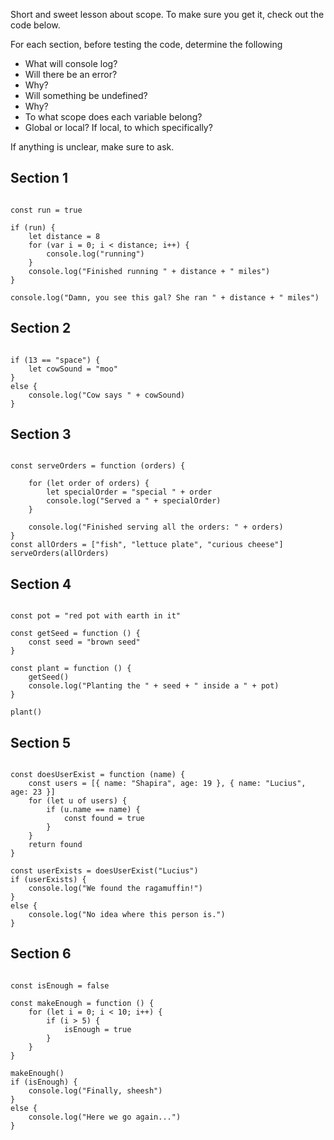 
Short and sweet lesson about scope. To make sure you get it, check out the code below.

  

For each section, before testing the code, determine the following

-   What will console log?
-   Will there be an error?
-   Why?
-   Will something be undefined?
-   Why?
-   To what scope does each variable belong?
-   Global or local? If local, to which specifically?

If anything is unclear, make sure to ask.

Section 1
---
```

const run = true

if (run) {
    let distance = 8
    for (var i = 0; i < distance; i++) {
        console.log("running")
    }
    console.log("Finished running " + distance + " miles")
}

console.log("Damn, you see this gal? She ran " + distance + " miles") 

```

Section 2
---

```

if (13 == "space") {
    let cowSound = "moo"
}
else {
    console.log("Cow says " + cowSound)
}

```

Section 3
---

```

const serveOrders = function (orders) {

    for (let order of orders) {
        let specialOrder = "special " + order
        console.log("Served a " + specialOrder)
    }

    console.log("Finished serving all the orders: " + orders)
}
const allOrders = ["fish", "lettuce plate", "curious cheese"]
serveOrders(allOrders)

```

Section 4
---
```

const pot = "red pot with earth in it"

const getSeed = function () {
    const seed = "brown seed"
}

const plant = function () {
    getSeed()
    console.log("Planting the " + seed + " inside a " + pot)
}

plant()

```


Section 5
---
```

const doesUserExist = function (name) {
    const users = [{ name: "Shapira", age: 19 }, { name: "Lucius", age: 23 }]
    for (let u of users) {
        if (u.name == name) {
            const found = true
        }
    }
    return found
}

const userExists = doesUserExist("Lucius")
if (userExists) {
    console.log("We found the ragamuffin!")
}
else {
    console.log("No idea where this person is.")
}

```

Section 6
---
```

const isEnough = false

const makeEnough = function () {
    for (let i = 0; i < 10; i++) {
        if (i > 5) {
            isEnough = true
        }
    }
}

makeEnough()
if (isEnough) {
    console.log("Finally, sheesh")
}
else {
    console.log("Here we go again...")
}
```
